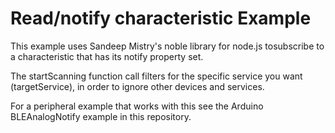 # Read/notify characteristic Example

 This example uses Sandeep Mistry's noble library for node.js tosubscribe to a characteristic that has its notify property set.

 The startScanning function call filters for the specific service you want (targetService), in order to ignore other devices and services.

 For a peripheral example that works with this see the Arduino BLEAnalogNotify example in this repository.